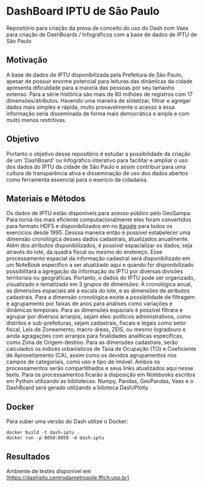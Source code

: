 # DashBoard IPTU de São Paulo

Repositório para criação da prova de conceito do uso do Dash com Vaex para criação de DashBoards / Infográficos com a base de dados de IPTU de São Paulo

## Motivação

A base de dados de IPTU disponibilizada pela Prefeitura de São Paulo, apesar de possuir enorme potencial para leituras das dinâmicas da cidade apresenta dificuldade para a maioria das pessoas por seu tamanho extenso. Para a série histõrica são mais de 80 milhões de registros com 17 dimensões/atributos. Havendo uma maneira de sintetizar, filtrar e agregar dados mais simples e rápida, muito provavelmente o acesso à essa informação seria disseminada de forma mais democrática e ampla e com muito menos restritivas.

## Objetivo

Portanto o objetivo desse repositõrio é estudar a possibilidade da criação de um 'DashBoard' ou Infográfico interativo para facilitar e ampliar o uso dos dados do IPTU da cidade de São Paulo e assim contribuir para uma cultura de transparência ativa e disseminação de uso dos dados abertos como ferramenta essencial para o exerício da cidadania.

## Materiais e Métodos

Os dados de IPTU estão disponíveis para acesso público pelo GeoSampa. Para torná-los mais eficiente computacionalmente eles foram convertidos para formato HDF5 e disponibilizados em no [Kaggle](https://www.kaggle.com/datasets/andasampa/iptu-sao-paulo) para todos os exercícios desde 1995. Desssa maneira então é possivel estabelecer uma dimensão cronológica desses dados cadastrais, atualizados anualmente. Além dos atributos disponibilizados, é possível espacializar os dados, seja através do lote, da quadra fiscal ou mesmo do endereço. Esse processamento espacial da informação cadastral será disponibilizado em um NoteBook específico a ser atualizado aqui e quando for disponibilizado possibilitará a agregação da informação do IPTU por diversas divisões territoriais ou geográficas.
Portanto, o dados do IPTU pode ser organizado, visualizado e tematizado em 3 grupos de dimensões: A cronológica anual, as dimensões espaciais até a escala do lote, e as dimensões de atributos cadastrais. Para a dimensão cronológica existe a possibilidade de filtragem e agrupamento por faixas de anos para análises como variações e dinâmicas temporais. Para as dimensões espaciais é possível filtrara e agrupar por diversos arranjos, sejam eles: políticos administrativos, como distritos e sub-prefeituras, sejam cadastrais, fiscais e legais como setor fiscal, Leis de Zoneamento, macro-áreas, ZEIS, ou mesmo logradouro e ainda agragações com arranjos para finalidades analíticas específicas, como Zona de Origem-destino. Para as dimensões cadastrais, serão calculados os índices urbanísticos de Taxa de Ocupação (TO) e Coeficiente de Aproveitamento (CA), assim como os devidos agrupamentos nos campos de categoriais, como uso e tipo de imóvel. Ambos os processamentos serão compartilhados e seus links atualizados aqui nesse texto.
Para os processamentos ficarão à disposição em Notebooks escritos em Python utilizando as bibliotecas: Numpy, Pandas, GeoPandas, Vaex e o DashBoard será gerado utilizando a bilioteca Dash/Plotly

## Docker

Para suber uma versão do Dash utilize o Docker:

```
docker build -t dash-iptu .
docker run -p 8050:8050 -d dash-iptu
```

## Resultados

Ambiente de testes disponível em [https://dashiptu.centrodametropole.fflch.usp.br]
